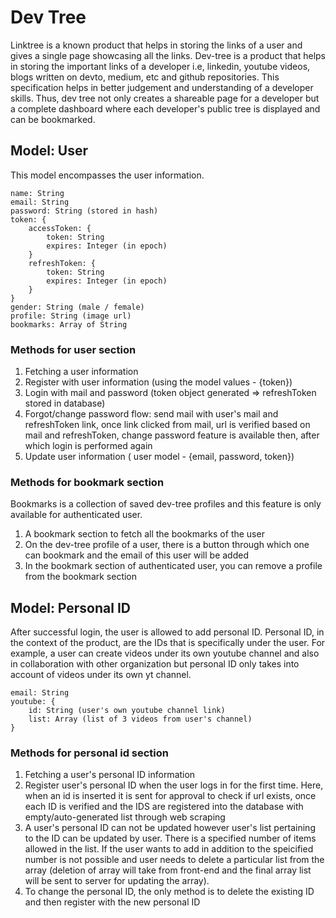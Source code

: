 # Dev Tree
Linktree is a known product that helps in storing the links of a user and gives a single page 
showcasing all the links. Dev-tree is a product that helps in storing the important links of a developer i.e, linkedin, youtube videos, blogs written on devto, medium, etc and github repositories. This specification helps in better judgement and understanding of a developer skills. Thus, dev tree not only creates a shareable page for a developer but a complete dashboard where each developer's public tree is displayed and can be bookmarked. 

## Model: User
This model encompasses the user information. 

```
name: String
email: String
password: String (stored in hash) 
token: {
    accessToken: {
        token: String
        expires: Integer (in epoch)
    }
    refreshToken: {
        token: String
        expires: Integer (in epoch)
    }
}
gender: String (male / female)
profile: String (image url)
bookmarks: Array of String
```

### Methods for user section
1. Fetching a user information 
2. Register with user information (using the model values - {token})
3. Login with mail and password (token object generated => refreshToken stored in database) 
4. Forgot/change password flow: send mail with user's mail and refreshToken link, once link clicked from mail, url is verified based on mail and refreshToken, change password feature is available then, after which login is performed again
5. Update user information ( user model - {email, password, token})

### Methods for bookmark section
Bookmarks is a collection of saved dev-tree profiles and this feature is only available for authenticated user. 
1. A bookmark section to fetch all the bookmarks of the user
2. On the dev-tree profile of a user, there is a button through which one can bookmark and the email of this user will be added
3. In the bookmark section of authenticated user, you can remove a profile from the bookmark section

## Model: Personal ID
After successful login, the user is allowed to add personal ID. Personal ID, in the context of the product, are the IDs that is specifically under the user. For example, a user can create videos under its own youtube channel and also in collaboration with other organization but personal ID only takes into account of videos under its own yt channel. 

```
email: String
youtube: {
    id: String (user's own youtube channel link)
    list: Array (list of 3 videos from user's channel)
}
```

### Methods for personal id section
1. Fetching a user's personal ID information
2. Register user's personal ID when the user logs in for the first time. Here, when an id is inserted it is sent for approval to check if url exists, once each ID is verified and the IDS are registered into the database with empty/auto-generated list through web scraping
3. A user's personal ID can not be updated however user's list pertaining to the ID can be updated by user. There is a specified number of items allowed in the list. If the user wants to add in addition to the speicified number is not possible and user needs to delete a particular list from the array (deletion of array will take from front-end and the final array list will be sent to server for updating the array).
4. To change the personal ID, the only method is to delete the existing ID and then register with the new personal ID
